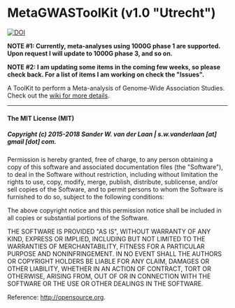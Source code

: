 MetaGWASToolKit (v1.0 "Utrecht")
============

[![DOI](https://zenodo.org/badge/75635714.svg)](https://zenodo.org/badge/latestdoi/75635714)

**NOTE #1: Currently, meta-analyses using 1000G phase 1 are supported. Upon request I will update to 1000G phase 3, and so on.**

**NOTE #2: I am updating some items in the coming few weeks, so please check back. For a list of items I am working on check the "Issues".**

A ToolKit to perform a Meta-analysis of Genome-Wide Association Studies. Check out the [wiki for more details](https://github.com/swvanderlaan/MetaGWASToolKit/wiki). 


--------------

#### The MIT License (MIT)
##### Copyright (c) 2015-2018 Sander W. van der Laan | s.w.vanderlaan [at] gmail [dot] com.

Permission is hereby granted, free of charge, to any person obtaining a copy of this software and associated documentation files (the "Software"), to deal in the Software without restriction, including without limitation the rights to use, copy, modify, merge, publish, distribute, sublicense, and/or sell copies of the Software, and to permit persons to whom the Software is furnished to do so, subject to the following conditions:   

The above copyright notice and this permission notice shall be included in all copies or substantial portions of the Software.

THE SOFTWARE IS PROVIDED "AS IS", WITHOUT WARRANTY OF ANY KIND, EXPRESS OR IMPLIED, INCLUDING BUT NOT LIMITED TO THE WARRANTIES OF MERCHANTABILITY, FITNESS FOR A PARTICULAR PURPOSE AND NONINFRINGEMENT. IN NO EVENT SHALL THE AUTHORS OR COPYRIGHT HOLDERS BE LIABLE FOR ANY CLAIM, DAMAGES OR OTHER LIABILITY, WHETHER IN AN ACTION OF CONTRACT, TORT OR OTHERWISE, ARISING FROM, OUT OF OR IN CONNECTION WITH THE SOFTWARE OR THE USE OR OTHER DEALINGS IN THE SOFTWARE.

Reference: http://opensource.org.

